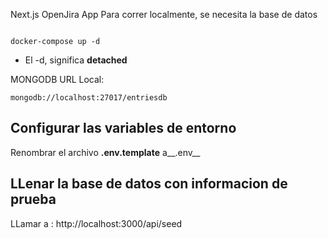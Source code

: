 Next.js OpenJira App 
Para correr localmente, se necesita la base de datos 
```

docker-compose up -d 
```

* El -d, significa __detached__

MONGODB URL Local:
```
mongodb://localhost:27017/entriesdb
```


## Configurar las variables de entorno 
Renombrar el archivo __.env.template__ a__.env__

## LLenar la base de datos con informacion de prueba 

LLamar a :
http://localhost:3000/api/seed